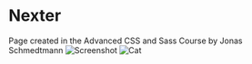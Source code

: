 # Nexter
 Page created in the Advanced CSS and Sass Course by Jonas Schmedtmann
![Screenshot](https://github.com/MarianoFndz/Nexter/tree/master/img/Screen.PNG)
![Cat](https://raw.githubusercontent.com/paulmelnikow/zsh-startup-timer/3923c60fc66d4223ccf063d169ccf2ff167b1270/cat.png)
